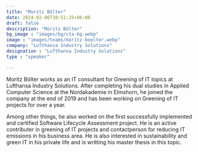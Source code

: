 ```yaml
---
title: "Moritz Bölter"
date: 2024-02-06T10:51:25+06:00
draft: false
description: "Moritz Bölter"
bg_image : "images/bg/cta-bg.webp"
image : "images/teams/moritz-boelter.webp"
company: "Lufthansa Industry Solutions"
designation : "Lufthansa Industry Solutions"
type : "speaker"

---
```


Moritz Bölter works as an IT consultant for Greening of IT topics at Lufthansa Industry Solutions. After completing his dual studies in Applied Computer Science at the Nordakademie in Elmshorn, he joined the company at the end of 2019 and has been working on Greening of IT projects for over a year. 

Among other things, he also worked on the first successfully implemented and certified Software Lifecycle Assessment project. He is an active contributer in greening of IT projects and contactperson for reducing IT emissions in his business area. He is also interested in sustainability and green IT in his private life and is writting his master thesis in this topic.